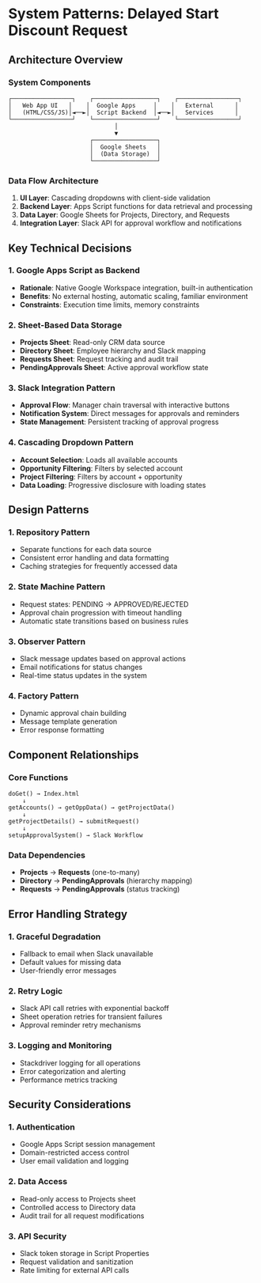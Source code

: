 # System Patterns: Delayed Start Discount Request

## Architecture Overview

### System Components
```
┌─────────────────┐    ┌──────────────────┐    ┌─────────────────┐
│   Web App UI   │    │  Google Apps     │    │   External      │
│   (HTML/CSS/JS)│◄──►│  Script Backend  │◄──►│   Services      │
└─────────────────┘    └──────────────────┘    └─────────────────┘
                              │
                              ▼
                       ┌──────────────────┐
                       │  Google Sheets   │
                       │  (Data Storage)  │
                       └──────────────────┘
```

### Data Flow Architecture
1. **UI Layer**: Cascading dropdowns with client-side validation
2. **Backend Layer**: Apps Script functions for data retrieval and processing
3. **Data Layer**: Google Sheets for Projects, Directory, and Requests
4. **Integration Layer**: Slack API for approval workflow and notifications

## Key Technical Decisions

### 1. Google Apps Script as Backend
- **Rationale**: Native Google Workspace integration, built-in authentication
- **Benefits**: No external hosting, automatic scaling, familiar environment
- **Constraints**: Execution time limits, memory constraints

### 2. Sheet-Based Data Storage
- **Projects Sheet**: Read-only CRM data source
- **Directory Sheet**: Employee hierarchy and Slack mapping
- **Requests Sheet**: Request tracking and audit trail
- **PendingApprovals Sheet**: Active approval workflow state

### 3. Slack Integration Pattern
- **Approval Flow**: Manager chain traversal with interactive buttons
- **Notification System**: Direct messages for approvals and reminders
- **State Management**: Persistent tracking of approval progress

### 4. Cascading Dropdown Pattern
- **Account Selection**: Loads all available accounts
- **Opportunity Filtering**: Filters by selected account
- **Project Filtering**: Filters by account + opportunity
- **Data Loading**: Progressive disclosure with loading states

## Design Patterns

### 1. Repository Pattern
- Separate functions for each data source
- Consistent error handling and data formatting
- Caching strategies for frequently accessed data

### 2. State Machine Pattern
- Request states: PENDING → APPROVED/REJECTED
- Approval chain progression with timeout handling
- Automatic state transitions based on business rules

### 3. Observer Pattern
- Slack message updates based on approval actions
- Email notifications for status changes
- Real-time status updates in the system

### 4. Factory Pattern
- Dynamic approval chain building
- Message template generation
- Error response formatting

## Component Relationships

### Core Functions
```
doGet() → Index.html
    ↓
getAccounts() → getOppData() → getProjectData()
    ↓
getProjectDetails() → submitRequest()
    ↓
setupApprovalSystem() → Slack Workflow
```

### Data Dependencies
- **Projects** → **Requests** (one-to-many)
- **Directory** → **PendingApprovals** (hierarchy mapping)
- **Requests** → **PendingApprovals** (status tracking)

## Error Handling Strategy

### 1. Graceful Degradation
- Fallback to email when Slack unavailable
- Default values for missing data
- User-friendly error messages

### 2. Retry Logic
- Slack API call retries with exponential backoff
- Sheet operation retries for transient failures
- Approval reminder retry mechanisms

### 3. Logging and Monitoring
- Stackdriver logging for all operations
- Error categorization and alerting
- Performance metrics tracking

## Security Considerations

### 1. Authentication
- Google Apps Script session management
- Domain-restricted access control
- User email validation and logging

### 2. Data Access
- Read-only access to Projects sheet
- Controlled access to Directory data
- Audit trail for all request modifications

### 3. API Security
- Slack token storage in Script Properties
- Request validation and sanitization
- Rate limiting for external API calls
